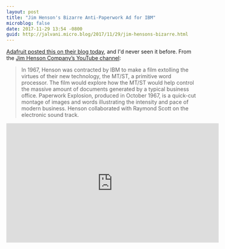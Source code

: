 ```yaml
---
layout: post
title: "Jim Henson's Bizarre Anti-Paperwork Ad for IBM"
microblog: false
date: 2017-11-29 13:54 -0800
guid: http://jalvani.micro.blog/2017/11/29/jim-hensons-bizarre.html
---
```



[Adafruit posted this on their blog today][adafruitjh], and I'd never seen it before. From the [Jim Henson Company’s YouTube channel][jh youtube]:

>In 1967, Henson was contracted by IBM to make a film extolling the virtues of their new technology, the MT/ST, a primitive word processor. The film would explore how the MT/ST would help control the massive amount of documents generated by a typical business office. Paperwork Explosion, produced in October 1967, is a quick-cut montage of images and words illustrating the intensity and pace of modern business. Henson collaborated with Raymond Scott on the electronic sound track.


<iframe width="560" height="315" src="https://www.youtube.com/embed/_IZw2CoYztk" frameborder="0" allowfullscreen></iframe>

[adafruitjh]: [blog.adafruit.com/2017/11/2...](https://blog.adafruit.com/2017/11/27/jim-henson-wanted-to-free-us-from-paperwork/)
[jh youtube]: [www.youtube.com/watch](https://www.youtube.com/watch?v=_IZw2CoYztk)
